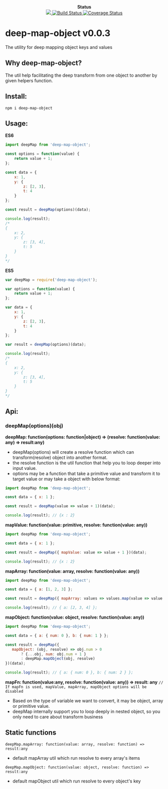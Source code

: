<div align="center"><strong>Status</strong></div>

<div align="center">
  <a href="https://david-dm.org/sonybinhle/deep-map-object?type=dev" title="devDependencies status">
    <img src="https://david-dm.org/sonybinhle/deep-map-object/dev-status.svg"/>
  </a>
  
  <a href="https://travis-ci.org/sonybinhle/deep-map-object.svg?branch=master">
      <img src="https://travis-ci.org/sonybinhle/deep-map-object.svg?branch=master" alt="Build Status" />
    </a>
    
  <a href='https://coveralls.io/github/sonybinhle/deep-map-object?branch=master'>
  <img src='https://coveralls.io/repos/github/sonybinhle/deep-map-object/badge.svg?branch=master' alt='Coverage Status' />
  </a>

</div>

# deep-map-object v0.0.3

The utility for deep mapping object keys and values

## Why deep-map-object?

The util help facilitating the deep transform from one object to another by given helpers function.


## Install:

```shell
npm i deep-map-object
```

## Usage:

<strong>ES6</strong>

```jsx harmony
import deepMap from 'deep-map-object';

const options = function(value) {
    return value + 1;
};

const data = {
    x: 1,
    y: {
        z: [2, 3],
        t: 4
    }
};

const result = deepMap(options)(data);

console.log(result);
/*
{
    x: 2,
    y: {
        z: [3, 4],
        t: 5
    }
}
*/
```

<strong>ES5</strong>

```javascript
var deepMap = require('deep-map-object');

var options = function(value) {
    return value + 1;
};

var data = {
    x: 1,
    y: {
        z: [2, 3],
        t: 4
    }
};

var result = deepMap(options)(data);

console.log(result);
/*
{
    x: 2,
    y: {
        z: [3, 4],
        t: 5
    }
}
*/
```

## Api:

### deepMap(options)(obj)
<strong>deepMap: function(options: function|object) => (resolve: function(value: any) => result:any)</strong>

+ deepMap(options) will create a resolve function which can transform(resolve) object into another format.
+ the resolve function is the util function that help you to loop deeper into input value.
+ options may be a function that take a primitive value and transform it to target value or may take a object with below format:
```jsx harmony
import deepMap from 'deep-map-object';

const data = { x: 1 };

const result = deepMap(value => value + 1)(data);

console.log(result); // {x : 2}
```

<strong>mapValue: function(value: primitive, resolve: function(value: any))</strong>
```jsx harmony
import deepMap from 'deep-map-object';

const data = { x: 1 };

const result = deepMap({ mapValue: value => value + 1 })(data);

console.log(result); // {x : 2}
```

<strong>mapArray: function(value: array, resolve: function(value: any))</strong>
```jsx harmony
import deepMap from 'deep-map-object';

const data = { a: [1, 2, 3] };

const result = deepMap({ mapArray: values => values.map(value => value + 1) })(data);

console.log(result); // { a: [2, 3, 4] };
```

<strong>mapObject: function(value: object, resolve: function(value: any))</strong>
```jsx harmony
import deepMap from 'deep-map-object';

const data = { a: { num: 0 }, b: { num: 1 } };

const result = deepMap({ 
   mapObject: (obj, resolve) => obj.num > 0 
       ? {...obj, num: obj.num + 1 } 
       : deepMap.mapObject(obj, resolve) 
})(data);

console.log(result); // { a: { num: 0 }, b: { num: 2 } };
```

<strong>mapFn: function(value:any, resolve: function(value: any)) => result: any</strong>
`// If mapFn is used, mapValue, mapArray, mapObject options will be disabled`

+ Based on the type of variable we want to convert, it may be object, array or primitive value.
+ deepMap internally support you to loop deeply in nested object, so you only need to care about transform business

## Static functions

`deepMap.mapArray: function(value: array, resolve: function) => result:any`

+ default mapArray util which run resolve to every array's items

`deepMap.mapObject: function(value: object, resolve: function) => result:any`

+ default mapObject util which run resolve to every object's key
